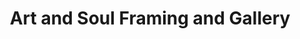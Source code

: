 ---
title: "Art and Soul Framing and Gallery"
url: /lloydminster/art-and-soul-framing-and-gallery/
shop: Rahmen
---